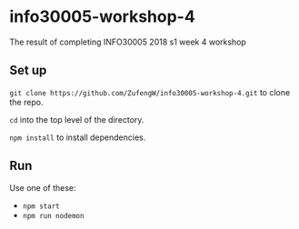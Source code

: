# info30005-workshop-4
The result of completing INFO30005 2018 s1 week 4 workshop

## Set up
```git clone https://github.com/ZufengW/info30005-workshop-4.git``` to clone the repo.

`cd` into the top level of the directory.

`npm install` to install dependencies.

## Run
Use one of these:
* `npm start`
* `npm run nodemon`
